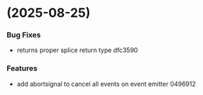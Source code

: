 #  (2025-08-25)


### Bug Fixes

* returns proper splice return type dfc3590


### Features

* add abortsignal to cancel all events on event emitter 0496912



